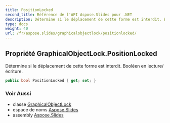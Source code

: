 ```yaml
---
title: PositionLocked
second_title: Référence de l'API Aspose.Slides pour .NET
description: Détermine si le déplacement de cette forme est interdit. Booléen en lecture/écriture.
type: docs
weight: 40
url: /fr/aspose.slides/graphicalobjectlock/positionlocked/
---
```


## Propriété GraphicalObjectLock.PositionLocked

Détermine si le déplacement de cette forme est interdit. Booléen en lecture/écriture.

```csharp
public bool PositionLocked { get; set; }
```

### Voir Aussi

* classe [GraphicalObjectLock](../../graphicalobjectlock)
* espace de noms [Aspose.Slides](../../graphicalobjectlock)
* assembly [Aspose.Slides](../../../)

<!-- NE MODIFIEZ PAS : généré par xmldocmd pour Aspose.Slides.dll -->